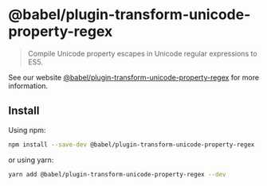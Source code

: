 # @babel/plugin-transform-unicode-property-regex

> Compile Unicode property escapes in Unicode regular expressions to ES5.

See our website [@babel/plugin-transform-unicode-property-regex](https://babeljs.io/docs/en/next/babel-plugin-transform-unicode-property-regex.html) for more information.

## Install

Using npm:

```sh
npm install --save-dev @babel/plugin-transform-unicode-property-regex
```

or using yarn:

```sh
yarn add @babel/plugin-transform-unicode-property-regex --dev
```
